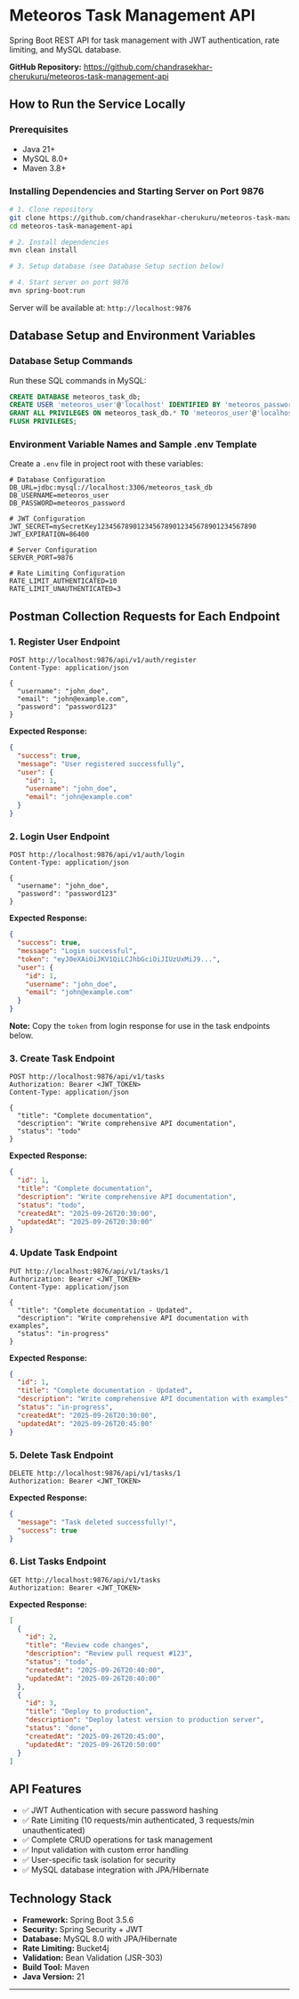 # Meteoros Task Management API

Spring Boot REST API for task management with JWT authentication, rate limiting, and MySQL database.

**GitHub Repository:** https://github.com/chandrasekhar-cherukuru/meteoros-task-management-api

## How to Run the Service Locally

### Prerequisites
- Java 21+
- MySQL 8.0+
- Maven 3.8+

### Installing Dependencies and Starting Server on Port 9876

```bash
# 1. Clone repository
git clone https://github.com/chandrasekhar-cherukuru/meteoros-task-management-api.git
cd meteoros-task-management-api

# 2. Install dependencies
mvn clean install

# 3. Setup database (see Database Setup section below)

# 4. Start server on port 9876
mvn spring-boot:run
```

Server will be available at: `http://localhost:9876`

## Database Setup and Environment Variables

### Database Setup Commands
Run these SQL commands in MySQL:

```sql
CREATE DATABASE meteoros_task_db;
CREATE USER 'meteoros_user'@'localhost' IDENTIFIED BY 'meteoros_password';
GRANT ALL PRIVILEGES ON meteoros_task_db.* TO 'meteoros_user'@'localhost';
FLUSH PRIVILEGES;
```

### Environment Variable Names and Sample .env Template

Create a `.env` file in project root with these variables:

```env
# Database Configuration
DB_URL=jdbc:mysql://localhost:3306/meteoros_task_db
DB_USERNAME=meteoros_user
DB_PASSWORD=meteoros_password

# JWT Configuration  
JWT_SECRET=mySecretKey1234567890123456789012345678901234567890
JWT_EXPIRATION=86400

# Server Configuration
SERVER_PORT=9876

# Rate Limiting Configuration
RATE_LIMIT_AUTHENTICATED=10
RATE_LIMIT_UNAUTHENTICATED=3
```

## Postman Collection Requests for Each Endpoint

### 1. Register User Endpoint
```http
POST http://localhost:9876/api/v1/auth/register
Content-Type: application/json

{
  "username": "john_doe",
  "email": "john@example.com",
  "password": "password123"
}
```

**Expected Response:**
```json
{
  "success": true,
  "message": "User registered successfully",
  "user": {
    "id": 1,
    "username": "john_doe",
    "email": "john@example.com"
  }
}
```

### 2. Login User Endpoint
```http
POST http://localhost:9876/api/v1/auth/login
Content-Type: application/json

{
  "username": "john_doe",
  "password": "password123"
}
```

**Expected Response:**
```json
{
  "success": true,
  "message": "Login successful",
  "token": "eyJ0eXAiOiJKV1QiLCJhbGciOiJIUzUxMiJ9...",
  "user": {
    "id": 1,
    "username": "john_doe",
    "email": "john@example.com"
  }
}
```

**Note:** Copy the `token` from login response for use in the task endpoints below.

### 3. Create Task Endpoint
```http
POST http://localhost:9876/api/v1/tasks
Authorization: Bearer <JWT_TOKEN>
Content-Type: application/json

{
  "title": "Complete documentation",
  "description": "Write comprehensive API documentation",
  "status": "todo"
}
```

**Expected Response:**
```json
{
  "id": 1,
  "title": "Complete documentation",
  "description": "Write comprehensive API documentation",
  "status": "todo",
  "createdAt": "2025-09-26T20:30:00",
  "updatedAt": "2025-09-26T20:30:00"
}
```

### 4. Update Task Endpoint
```http
PUT http://localhost:9876/api/v1/tasks/1
Authorization: Bearer <JWT_TOKEN>
Content-Type: application/json

{
  "title": "Complete documentation - Updated",
  "description": "Write comprehensive API documentation with examples",
  "status": "in-progress"
}
```

**Expected Response:**
```json
{
  "id": 1,
  "title": "Complete documentation - Updated",
  "description": "Write comprehensive API documentation with examples",
  "status": "in-progress",
  "createdAt": "2025-09-26T20:30:00",
  "updatedAt": "2025-09-26T20:45:00"
}
```

### 5. Delete Task Endpoint
```http
DELETE http://localhost:9876/api/v1/tasks/1
Authorization: Bearer <JWT_TOKEN>
```

**Expected Response:**
```json
{
  "message": "Task deleted successfully!",
  "success": true
}
```

### 6. List Tasks Endpoint
```http
GET http://localhost:9876/api/v1/tasks
Authorization: Bearer <JWT_TOKEN>
```

**Expected Response:**
```json
[
  {
    "id": 2,
    "title": "Review code changes",
    "description": "Review pull request #123",
    "status": "todo",
    "createdAt": "2025-09-26T20:40:00",
    "updatedAt": "2025-09-26T20:40:00"
  },
  {
    "id": 3,
    "title": "Deploy to production",
    "description": "Deploy latest version to production server",
    "status": "done",
    "createdAt": "2025-09-26T20:45:00",
    "updatedAt": "2025-09-26T20:50:00"
  }
]
```

## API Features
- ✅ JWT Authentication with secure password hashing
- ✅ Rate Limiting (10 requests/min authenticated, 3 requests/min unauthenticated)
- ✅ Complete CRUD operations for task management
- ✅ Input validation with custom error handling
- ✅ User-specific task isolation for security
- ✅ MySQL database integration with JPA/Hibernate

## Technology Stack
- **Framework:** Spring Boot 3.5.6
- **Security:** Spring Security + JWT
- **Database:** MySQL 8.0 with JPA/Hibernate
- **Rate Limiting:** Bucket4j
- **Validation:** Bean Validation (JSR-303)
- **Build Tool:** Maven
- **Java Version:** 21

---

